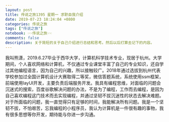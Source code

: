 ```yaml
---
layout: post
title: 传说之旅1395 星期一 求职自我介绍 
date: 2019-07-23 18:24:04 +0800 
categories: 传说之旅 
tags: ["传说之旅"]
notebook: ☞☞传说之旅☜☜
comments: false
description: 关于简短的关于自己介绍进行总结和思考。然后以后打算去记下的内容。
---
```

我叫熊潇，2019.6.27毕业于西华大学，计算机科学技术专业，现居于杭州。大学期间，个人喜欢网络和计算机，不仅通过专业课堂丰富了自己的专业知识，还自学过其他编程语言，因为自己的兴趣，所以接触较广。2018年通过选拔到杭州代表学校参加过全国计算机设计大赛取得二等奖，微信答题系统，系统使用ssm框架，前端使用layUI开发，主要负责后端服务开发。我具有编程思维，对面临的问题会沉迷式的搜索，百度谷歌解决问题的办法，不是为了编程，工作而去编程，是因为自己喜欢编程这门技术而去实现编程，并通过坚韧不拔沉迷性的状态去解决难题。对于所面临的问题，我一直觉得只有足够的时间，我能解决所有问题。我是一个坚韧不拔，不怕艰苦，忘我编程的小程序员，我认为计算机是一件很有趣的事物，我有很多思想等你开发，期待能与你进一步沟通。